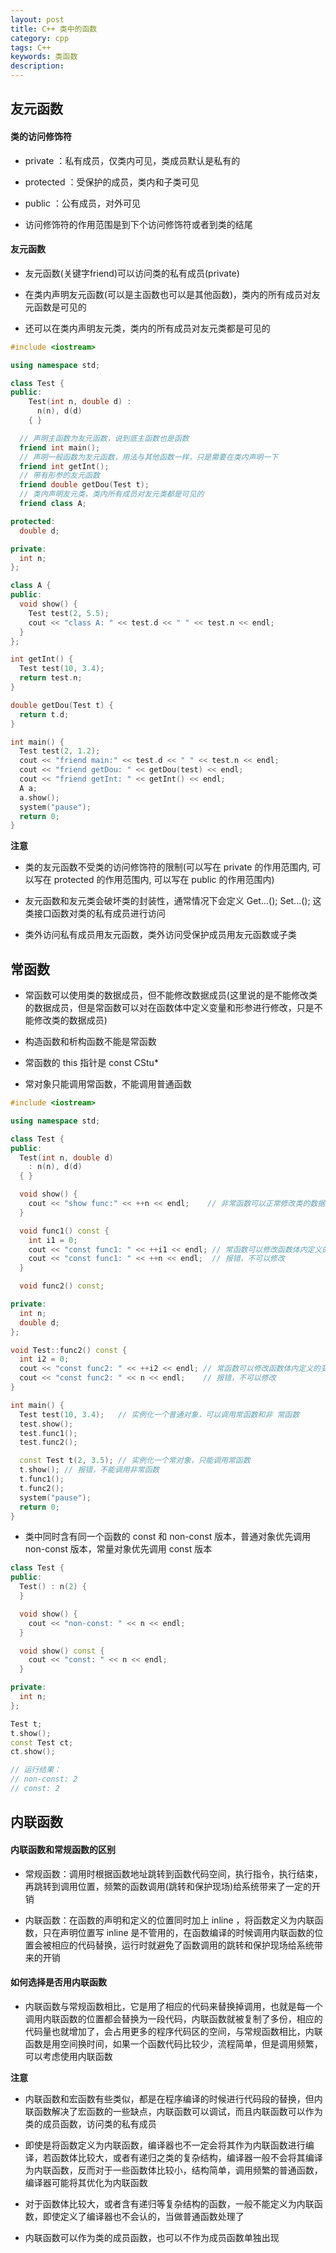 ```yaml
---
layout: post
title: C++ 类中的函数
category: cpp
tags: C++
keywords: 类函数
description:
---
```


## 友元函数

#### 类的访问修饰符

- private ：私有成员，仅类内可见，类成员默认是私有的

- protected ：受保护的成员，类内和子类可见

- public ：公有成员，对外可见

- 访问修饰符的作用范围是到下个访问修饰符或者到类的结尾

#### 友元函数

- 友元函数(关键字friend)可以访问类的私有成员(private)

- 在类内声明友元函数(可以是主函数也可以是其他函数)，类内的所有成员对友元函数是可见的

- 还可以在类内声明友元类，类内的所有成员对友元类都是可见的

```cpp
#include <iostream>

using namespace std;

class Test {
public:
    Test(int n, double d) :
      n(n), d(d)
    { }

  // 声明主函数为友元函数，说到底主函数也是函数
  friend int main();
  // 声明一般函数为友元函数，用法与其他函数一样，只是需要在类内声明一下
  friend int getInt();
  // 带有形参的友元函数
  friend double getDou(Test t);
  // 类内声明友元类，类内所有成员对友元类都是可见的
  friend class A;

protected:
  double d;

private:
  int n;
};

class A {
public:
  void show() {
    Test test(2, 5.5);
    cout << "class A: " << test.d << " " << test.n << endl;
  }
};

int getInt() {
  Test test(10, 3.4);
  return test.n;
}

double getDou(Test t) {
  return t.d;
}

int main() {
  Test test(2, 1.2);
  cout << "friend main:" << test.d << " " << test.n << endl;
  cout << "friend getDou: " << getDou(test) << endl;
  cout << "friend getInt: " << getInt() << endl;
  A a;
  a.show();
  system("pause");
  return 0;
}
```
**注意**

- 类的友元函数不受类的访问修饰符的限制(可以写在 private 的作用范围内, 可以写在 protected 的作用范围内, 可以写在 public 的作用范围内)

- 友元函数和友元类会破坏类的封装性，通常情况下会定义 Get...(); Set...(); 这类接口函数对类的私有成员进行访问

- 类外访问私有成员用友元函数，类外访问受保护成员用友元函数或子类

## 常函数

- 常函数可以使用类的数据成员，但不能修改数据成员(这里说的是不能修改类的数据成员，但是常函数可以对在函数体中定义变量和形参进行修改，只是不能修改类的数据成员)

- 构造函数和析构函数不能是常函数

- 常函数的 this 指针是 const CStu*

- 常对象只能调用常函数，不能调用普通函数

```cpp
#include <iostream>

using namespace std;

class Test {
public:
  Test(int n, double d)
    : n(n), d(d)
  { }

  void show() {
    cout << "show func:" << ++n << endl;    // 非常函数可以正常修改类的数据成员
  }

  void func1() const {
    int i1 = 0;
    cout << "const func1: " << ++i1 << endl; // 常函数可以修改函数体内定义的变量
    cout << "const func1: " << ++n << endl;  // 报错，不可以修改
  }

  void func2() const;

private:
  int n;
  double d;
};

void Test::func2() const {
  int i2 = 0;
  cout << "const func2: " << ++i2 << endl; // 常函数可以修改函数体内定义的变量
  cout << "const func2: " << n << endl;    // 报错，不可以修改
}

int main() {
  Test test(10, 3.4);   // 实例化一个普通对象，可以调用常函数和非 常函数
  test.show();
  test.func1();
  test.func2();

  const Test t(2, 3.5); // 实例化一个常对象，只能调用常函数
  t.show(); // 报错，不能调用非常函数
  t.func1();
  t.func2();
  system("pause");
  return 0;
}
```

- 类中同时含有同一个函数的 const 和 non-const 版本，普通对象优先调用 non-const 版本，常量对象优先调用 const 版本

```cpp
class Test {
public:
  Test() : n(2) {
  }

  void show() {
    cout << "non-const: " << n << endl;
  }

  void show() const {
    cout << "const: " << n << endl;
  }

private:
  int n;
};

Test t;
t.show();
const Test ct;
ct.show();

// 运行结果：
// non-const: 2
// const: 2
```

## 内联函数

#### 内联函数和常规函数的区别

- 常规函数：调用时根据函数地址跳转到函数代码空间，执行指令，执行结束，再跳转到调用位置，频繁的函数调用(跳转和保护现场)给系统带来了一定的开销

- 内联函数：在函数的声明和定义的位置同时加上 inline ，将函数定义为内联函数，只在声明位置写 inline 是不管用的，在函数编译的时候调用内联函数的位置会被相应的代码替换，运行时就避免了函数调用的跳转和保护现场给系统带来的开销

#### 如何选择是否用内联函数

- 内联函数与常规函数相比，它是用了相应的代码来替换掉调用，也就是每一个调用内联函数的位置都会替换为一段代码，内联函数就被复制了多份，相应的代码量也就增加了，会占用更多的程序代码区的空间，与常规函数相比，内联函数是用空间换时间，如果一个函数代码比较少，流程简单，但是调用频繁，可以考虑使用内联函数

**注意**

- 内联函数和宏函数有些类似，都是在程序编译的时候进行代码段的替换，但内联函数解决了宏函数的一些缺点，内联函数可以调试，而且内联函数可以作为类的成员函数，访问类的私有成员

- 即使是将函数定义为内联函数，编译器也不一定会将其作为内联函数进行编译，若函数体比较大，或者有递归之类的复杂结构，编译器一般不会将其编译为内联函数，反而对于一些函数体比较小，结构简单，调用频繁的普通函数，编译器可能将其优化为内联函数

- 对于函数体比较大，或者含有递归等复杂结构的函数，一般不能定义为内联函数，即使定义了编译器也不会认的，当做普通函数处理了

- 内联函数可以作为类的成员函数，也可以不作为成员函数单独出现
